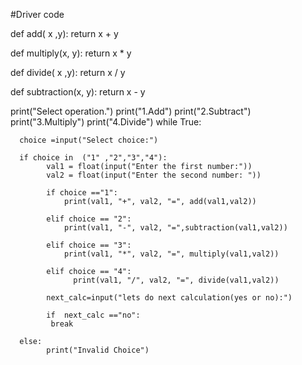 #Driver code



def add( x ,y):
        return x + y
		
def multiply(x, y):
        return x * y
		
def divide( x ,y):
        return x / y  
		
def subtraction(x, y):
        return x - y
		
print("Select operation.")
print("1.Add")
print("2.Subtract")
print("3.Multiply") 
print("4.Divide")
while True:
    
      choice =input("Select choice:")
      
      if choice in  ("1" ,"2","3","4"):
            val1 = float(input("Enter the first number:"))
            val2 = float(input("Enter the second number: "))
            
            if choice =="1":
                print(val1, "+", val2, "=", add(val1,val2))
                
            elif choice == "2":
                print(val1, "-", val2, "=",subtraction(val1,val2))
                
            elif choice == "3":
                print(val1, "*", val2, "=", multiply(val1,val2))
            
            elif choice == "4":
                  print(val1, "/", val2, "=", divide(val1,val2)) 
            
            next_calc=input("lets do next calculation(yes or no):")
            
            if  next_calc =="no":
             break
         
      else:
            print("Invalid Choice")
             

              
            
                

    
